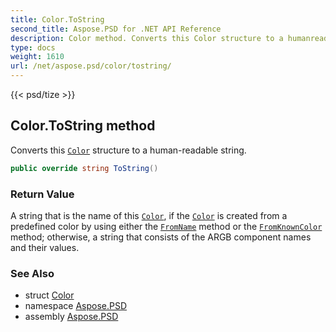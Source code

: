```yaml
---
title: Color.ToString
second_title: Aspose.PSD for .NET API Reference
description: Color method. Converts this Color structure to a humanreadable string
type: docs
weight: 1610
url: /net/aspose.psd/color/tostring/
---
```

{{< psd/tize >}}
## Color.ToString method

Converts this [`Color`](../) structure to a human-readable string.

```csharp
public override string ToString()
```

### Return Value

A string that is the name of this [`Color`](../), if the [`Color`](../) is created from a predefined color by using either the [`FromName`](../fromname/) method or the [`FromKnownColor`](../fromknowncolor/) method; otherwise, a string that consists of the ARGB component names and their values.

### See Also

* struct [Color](../)
* namespace [Aspose.PSD](../../color/)
* assembly [Aspose.PSD](../../../)


